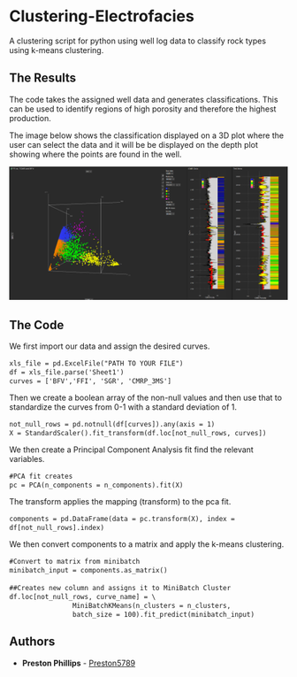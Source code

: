 # Clustering-Electrofacies
A clustering script for python using well log data to classify rock types using k-means clustering.

## The Results

The code takes the assigned well data and generates classifications. This can be used to identify regions of high porosity and therefore the highest production.

The image below shows the classification displayed on a 3D plot where the user can select the data and it will be be displayed on the depth plot showing where the points are found in the well. 

<p align="center">
  <img src="https://github.com/Preston5789/Clustering-Electrofacies/blob/master/Demo_Pic.PNG" width="750" title="hover text">
</p>

## The Code

We first import our data and assign the desired curves.
```
xls_file = pd.ExcelFile("PATH TO YOUR FILE")
df = xls_file.parse('Sheet1')
curves = ['BFV','FFI', 'SGR', 'CMRP_3MS']
```
Then we create a boolean array of the non-null values and then use that to standardize the curves from 0-1 with a standard deviation of 1. 
```
not_null_rows = pd.notnull(df[curves]).any(axis = 1)
X = StandardScaler().fit_transform(df.loc[not_null_rows, curves])
```
We then create a Principal Component Analysis fit find the relevant variables.  
```
#PCA fit creates
pc = PCA(n_components = n_components).fit(X)
```
The transform applies the mapping (transform) to the pca fit.

```
components = pd.DataFrame(data = pc.transform(X), index = df[not_null_rows].index)

```
We then convert components to a matrix and apply the k-means clustering. 
```
#Convert to matrix from minibatch
minibatch_input = components.as_matrix()

##Creates new column and assigns it to MiniBatch Cluster
df.loc[not_null_rows, curve_name] = \
                MiniBatchKMeans(n_clusters = n_clusters,
                batch_size = 100).fit_predict(minibatch_input)
```

## Authors

* **Preston Phillips** - [Preston5789](https://github.com/Preston5789)
